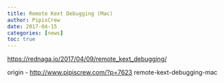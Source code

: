 ```yaml
---
title: Remote Kext Debugging (Mac)
author: PipisCrew
date: 2017-04-15
categories: [news]
toc: true
---
```


https://rednaga.io/2017/04/09/remote_kext_debugging/

origin - http://www.pipiscrew.com/?p=7623 remote-kext-debugging-mac